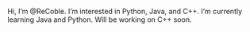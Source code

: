 Hi, I’m @ReCoble.
I’m interested in Python, Java, and C++.
I’m currently learning Java and Python. Will be working on C++ soon.


